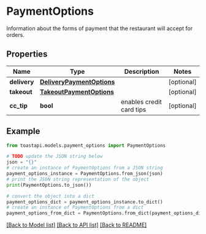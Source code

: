 # PaymentOptions

Information about the forms of payment that the restaurant will accept for orders. 

## Properties

Name | Type | Description | Notes
------------ | ------------- | ------------- | -------------
**delivery** | [**DeliveryPaymentOptions**](DeliveryPaymentOptions.md) |  | [optional] 
**takeout** | [**TakeoutPaymentOptions**](TakeoutPaymentOptions.md) |  | [optional] 
**cc_tip** | **bool** | enables credit card tips | [optional] 

## Example

```python
from toastapi.models.payment_options import PaymentOptions

# TODO update the JSON string below
json = "{}"
# create an instance of PaymentOptions from a JSON string
payment_options_instance = PaymentOptions.from_json(json)
# print the JSON string representation of the object
print(PaymentOptions.to_json())

# convert the object into a dict
payment_options_dict = payment_options_instance.to_dict()
# create an instance of PaymentOptions from a dict
payment_options_from_dict = PaymentOptions.from_dict(payment_options_dict)
```
[[Back to Model list]](../README.md#documentation-for-models) [[Back to API list]](../README.md#documentation-for-api-endpoints) [[Back to README]](../README.md)



